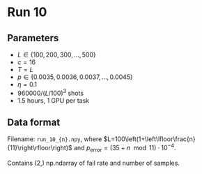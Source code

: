 # Run 10

## Parameters

* $L\in\{100,200,300,\dotsc,500\}$
* $c=16$
* $T=L$
* $p\in\{0.0035,0.0036,0.0037,\dotsc,0.0045\}$
* $\eta=0.1$
* $960000/(L/100)^3$ shots
* 1.5 hours, 1 GPU per task

## Data format

Filename: `run_10_{n}.npy`, where $L=100\left(1+\left\lfloor\frac{n}{11}\right\rfloor\right)$ and $p_{\mathrm{error}}=(35+n\mod11)\cdot10^{-4}$.

Contains (2,) np.ndarray of fail rate and number of samples.
